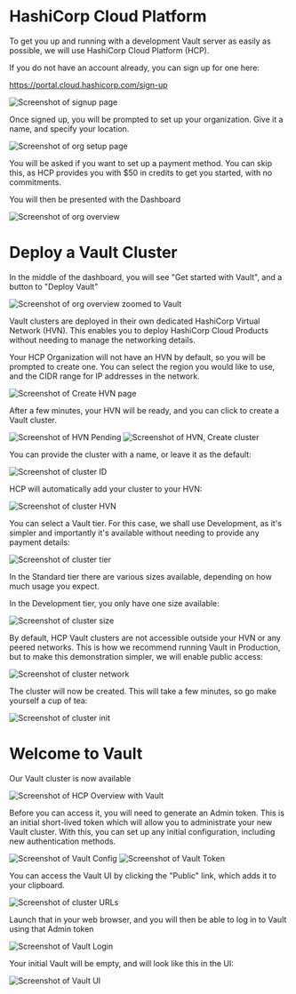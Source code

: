 # HashiCorp Cloud Platform

To get you up and running with a development Vault server as easily as possible, we will use HashiCorp Cloud Platform (HCP).

If you do not have an account already, you can sign up for one here:

https://portal.cloud.hashicorp.com/sign-up

![Screenshot of signup page](../screenshots/000_signup.png)


Once signed up, you will be prompted to set up your organization. Give it a name, and specify your location.

![Screenshot of org setup page](../screenshots/001_setup_org.png)


You will be asked if you want to set up a payment method. You can skip this, as HCP provides you with $50 in credits to get you started, with no commitments.

You will then be presented with the Dashboard

![Screenshot of org overview](../screenshots/002_overview.png)


# Deploy a Vault Cluster

In the middle of the dashboard, you will see "Get started with Vault", and a button to "Deploy Vault"

![Screenshot of org overview zoomed to Vault](../screenshots/002b_overview_zoomed.png)

Vault clusters are deployed in their own dedicated HashiCorp Virtual Network (HVN). This enables you to deploy HashiCorp Cloud Products without needing to manage the networking details.

Your HCP Organization will not have an HVN by default, so you will be prompted to create one. You can select the region you would like to use, and the CIDR range for IP addresses in the network.

![Screenshot of Create HVN page](../screenshots/003_create_hvn.png)

After a few minutes, your HVN will be ready, and you can click to create a Vault cluster.

![Screenshot of HVN Pending](../screenshots/004_hvn_pending.png)
![Screenshot of HVN, Create cluster](../screenshots/005_create_vault_cluster.png)


You can provide the cluster with a name, or leave it as the default:

![Screenshot of cluster ID](../screenshots/006_create_cluster_id.png)

HCP will automatically add your cluster to your HVN:

![Screenshot of cluster HVN](../screenshots/007_create_cluster_hvn.png)

You can select a Vault tier. For this case, we shall use Development, as it's simpler and importantly it's available without needing to provide any payment details:

![Screenshot of cluster tier](../screenshots/008_create_cluster_tier.png)

In the Standard tier there are various sizes available, depending on how much usage you expect.

In the Development tier, you only have one size available:

![Screenshot of cluster size](../screenshots/009_create_cluster_size.png)

By default, HCP Vault clusters are not accessible outside your HVN or any peered networks. This is how we recommend running Vault in Production, but to make this demonstration simpler, we will enable public access:

![Screenshot of cluster network](../screenshots/010_create_cluster_network.png)

The cluster will now be created. This will take a few minutes, so go make yourself a cup of tea:

![Screenshot of cluster init](../screenshots/011_cluster_initialising.png)

# Welcome to Vault

Our Vault cluster is now available

![Screenshot of HCP Overview with Vault](../screenshots/100_vault_cluster.png)

Before you can access it, you will need to generate an Admin token. This is an initial short-lived token which will allow you to administrate your new Vault cluster. With this, you can set up any initial configuration, including new authentication methods.

![Screenshot of Vault Config](../screenshots/101_vault_config.png)
![Screenshot of Vault Token](../screenshots/102_vault_token.png)

You can access the Vault UI by clicking the "Public" link, which adds it to your clipboard.

![Screenshot of cluster URLs](../screenshots/103_cluster_urls.png)

Launch that in your web browser, and you will then be able to log in to Vault using that Admin token

![Screenshot of Vault Login](../screenshots/104_vault_login.png)

Your initial Vault will be empty, and will look like this in the UI:

![Screenshot of Vault UI](../screenshots/105_vault_ui.png)